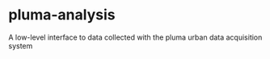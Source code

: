 # pluma-analysis
A low-level interface to data collected with the pluma urban data acquisition system
